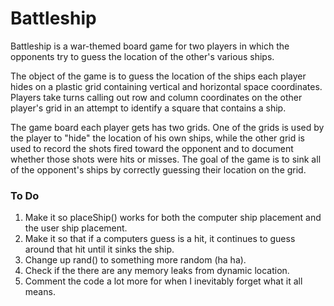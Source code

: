 # Battleship
Battleship is a war-themed board game for two players in which the opponents try to guess the location of the other's various ships.

The object of the game is to guess the location of the ships each player hides on a plastic grid containing vertical and horizontal space coordinates. Players take turns calling out row and column coordinates on the other player's grid in an attempt to identify a square that contains a ship. 

The game board each player gets has two grids. One of the grids is used by the player to "hide" the location of his own ships, while the other grid is used to record the shots fired toward the opponent and to document whether those shots were hits or misses. The goal of the game is to sink all of the opponent's ships by correctly guessing their location on the grid. 


### To Do
1. Make it so placeShip() works for both the computer ship placement and the user ship placement.
2. Make it so that if a computers guess is a hit, it continues to guess around that hit until it sinks the ship.
3. Change up rand() to something more random (ha ha).
4. Check if the there are any memory leaks from dynamic location.
5. Comment the code a lot more for when I inevitably forget what it all means.
